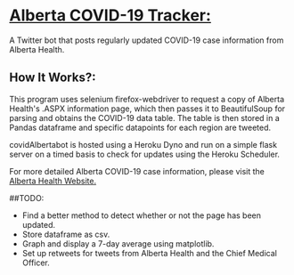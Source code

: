 # [Alberta COVID-19 Tracker:](https://twitter.com/covidAlberta "@covidAlbertabot")

A Twitter bot that posts regularly updated COVID-19 case information from Alberta Health.

## How It Works?:

This program uses selenium firefox-webdriver to request a copy of Alberta Health's .ASPX information page, which then passes it to BeautifulSoup for parsing and obtains the COVID-19 data table. The table is then stored in a Pandas dataframe and specific datapoints for each region are tweeted. 

covidAlbertabot is hosted using a Heroku Dyno and run on a simple flask server on a timed basis to check for updates using the Heroku Scheduler.

For more detailed Alberta COVID-19 case information, please visit the [Alberta Health Website.](https://www.alberta.ca/covid-19-alberta-data.aspx)


##TODO:

- Find a better method to detect whether or not the page has been updated.
- Store dataframe as csv.
- Graph and display a 7-day average using matplotlib.
- Set up retweets for tweets from Alberta Health and the Chief Medical Officer.
